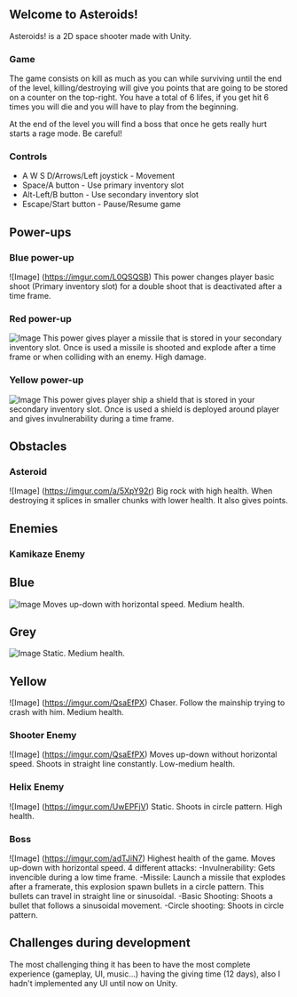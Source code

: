 ## Welcome to Asteroids!

Asteroids! is a 2D space shooter made with Unity.

### Game

The game consists on kill as much as you can while surviving until the end of the level, killing/destroying will give you points that are going to be stored on a counter on the top-right. You have a total of 6 lifes, if you get hit 6 times you will die and you will have to play from the beginning.

At the end of the level you will find a boss that once he gets really hurt starts a rage mode. Be careful!

### Controls

 * A W S D/Arrows/Left joystick - Movement
 * Space/A button - Use primary inventory slot
 * Alt-Left/B button - Use secondary inventory slot
 * Escape/Start button - Pause/Resume game

## Power-ups
### Blue power-up
![Image] (https://imgur.com/L0QSQSB)
This power changes player basic shoot (Primary inventory slot) for a double shoot that is deactivated after a time frame.

### Red power-up
![Image](https://imgur.com/2oPBozC)
This power gives player a missile that is stored in your secondary inventory slot. Once is used a missile is shooted and explode after a time frame or when colliding with an enemy. High damage.

### Yellow power-up
![Image](https://imgur.com/LI7ya2M)
This power gives player ship a shield that is stored in your secondary inventory slot. Once is used a shield is deployed around player and gives invulnerability during a time frame.

## Obstacles
### Asteroid
![Image] (https://imgur.com/a/5XpY92r)
Big rock with high health. When destroying it splices in smaller chunks with lower health. It also gives points.

## Enemies
### Kamikaze Enemy
## Blue
![Image](https://imgur.com/txBBSFf)
Moves up-down with horizontal speed. Medium health.

## Grey
![Image](https://imgur.com/hJ9rUEz)
Static. Medium health.

## Yellow
![Image] (https://imgur.com/QsaEfPX)
Chaser. Follow the mainship trying to crash with him. Medium health.

### Shooter Enemy
![Image] (https://imgur.com/QsaEfPX)
Moves up-down without horizontal speed. Shoots in straight line constantly. Low-medium health.

### Helix Enemy
![Image] (https://imgur.com/UwEPFjV)
Static. Shoots in circle pattern. High health.

### Boss
![Image] (https://imgur.com/adTJiN7)
Highest health of the game. Moves up-down with horizontal speed. 4 different attacks:
-Invulnerability: Gets invencible during a low time frame.
-Missile: Launch a missile that explodes after a framerate, this explosion spawn bullets in a circle pattern. This bullets can travel in straight line or sinusoidal.
-Basic Shooting: Shoots a bullet that follows a sinusoidal movement.
-Circle shooting: Shoots in circle pattern.

## Challenges during development
The most challenging thing it has been to have the most complete experience (gameplay, UI, music...) having the giving time (12 days), also I hadn't implemented any UI until now on Unity.


